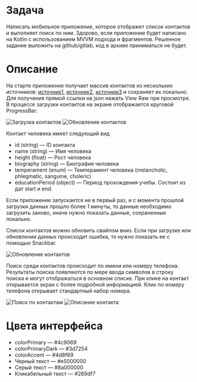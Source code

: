 # Задача
Написать мобильное приложение, которое отображет список контактов и выполняет поиск по ним. Здорово, если приложение будет написано на Kotlin с использованием MVVM подхода и фрагментов. Решенное задание выложить на github/gitlab, код в архиве приниматься не будет.

# Описание
На старте приложение получает массив контактов из нескольких источников: [источник1](generated-01.json), [источник2](generated-02.json), [источник3](generated-03.json) и сохраняет их локально. Для получения прямой ссылки на json нажать View Raw при просмотре.  
В процессе загрузки контактов на экране отображается круговой ProgressBar:

![Загрузка контактов](static/shot-01.png) ![Обновление контактов](static/shot-02.png)

Контакт человека имеет следующий вид
- id (string) — ID контакта
- name (string) — Имя человека
- height (float) — Рост человека
- biography (string) — Биография человека
- temperament (enum) — Темперамент человека (melancholic, phlegmatic, sanguine, choleric)
- educationPeriod (object) — Период прохождения учебы. Состоит из дат start и end.

Если приложение запускается не в первый раз, и с момента прошлой загрузки данных прошло более 1 минуты, то данные необходимо загрузить заново, иначе нужно показать данные, сохраненные локально.

Список контактов можно обновить свайпом вниз. Если при загрузке или обновлении данных происходит ошибка, то нужно показать ее с помощью Snackbar.

![Обновление контактов](static/shot-03.png)

Поиск среди контактов происходит по имени или номеру телефона. Результаты поиска появляются по мере ввода символов в строку поиска и могут отображаться в основном списке. При клике на контакт открывается экран с более подробной информацией. Клик по номеру телефона открывает стандартный набор номера.

![Поиск по контактам](static/shot-04.png) ![Описание контакта](static/shot-05.png)

# Цвета интерфейса

- colorPrimary — #4c9069
- colorPrimaryDark — #3d7254
- colorAccent — #4d8f69
- Черный текст — #e5000000
- Серый текст — #8a000000
- Кликабельный текст — #269df7
